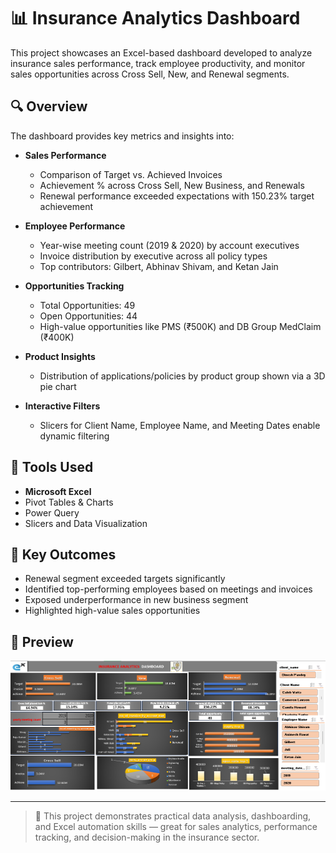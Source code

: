 # 📊 Insurance Analytics Dashboard

This project showcases an Excel-based dashboard developed to analyze insurance sales performance, track employee productivity, and monitor sales opportunities across Cross Sell, New, and Renewal segments.

## 🔍 Overview

The dashboard provides key metrics and insights into:

- **Sales Performance**
  - Comparison of Target vs. Achieved Invoices
  - Achievement % across Cross Sell, New Business, and Renewals
  - Renewal performance exceeded expectations with 150.23% target achievement

- **Employee Performance**
  - Year-wise meeting count (2019 & 2020) by account executives
  - Invoice distribution by executive across all policy types
  - Top contributors: Gilbert, Abhinav Shivam, and Ketan Jain

- **Opportunities Tracking**
  - Total Opportunities: 49  
  - Open Opportunities: 44  
  - High-value opportunities like PMS (₹500K) and DB Group MedClaim (₹400K)

- **Product Insights**
  - Distribution of applications/policies by product group shown via a 3D pie chart

- **Interactive Filters**
  - Slicers for Client Name, Employee Name, and Meeting Dates enable dynamic filtering

## 📎 Tools Used

- **Microsoft Excel**
- Pivot Tables & Charts
- Power Query
- Slicers and Data Visualization

## 📌 Key Outcomes

- Renewal segment exceeded targets significantly
- Identified top-performing employees based on meetings and invoices
- Exposed underperformance in new business segment
- Highlighted high-value sales opportunities

## 📸 Preview

![img](https://github.com/Leela-792001/Insurance-Analysis-Project/blob/main/Excel.png?raw=true)

---

> 🚀 This project demonstrates practical data analysis, dashboarding, and Excel automation skills — great for sales analytics, performance tracking, and decision-making in the insurance sector.


